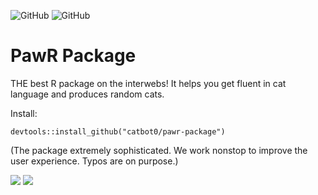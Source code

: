 ![GitHub](https://img.shields.io/github/r-package/v/catbot0/pawr-package) ![GitHub](https://img.shields.io/github/license/catbot0/pawr-package)

# PawR Package
THE best R package on the interwebs! It helps you get fluent in cat language and produces random cats.

Install:
```{r}
devtools::install_github("catbot0/pawr-package")
```

(The package extremely sophisticated. We work nonstop to improve the user experience. Typos are on purpose.)

![](https://media1.giphy.com/media/JIX9t2j0ZTN9S/giphy.gif) ![](https://media1.giphy.com/media/uzglgIsyY1Cgg/giphy.gif)
